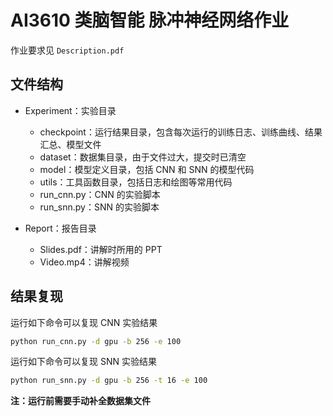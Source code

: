 # AI3610 类脑智能 脉冲神经网络作业

作业要求见 `Description.pdf`

## 文件结构

* Experiment：实验目录
  * checkpoint：运行结果目录，包含每次运行的训练日志、训练曲线、结果汇总、模型文件
  * dataset：数据集目录，由于文件过大，提交时已清空
  * model：模型定义目录，包括 CNN 和 SNN 的模型代码
  * utils：工具函数目录，包括日志和绘图等常用代码
  * run_cnn.py：CNN 的实验脚本
  * run_snn.py：SNN 的实验脚本
  
* Report：报告目录
  * Slides.pdf：讲解时所用的 PPT
  * Video.mp4：讲解视频


## 结果复现

运行如下命令可以复现 CNN 实验结果

```bash
python run_cnn.py -d gpu -b 256 -e 100
```

运行如下命令可以复现 SNN 实验结果

```bash
python run_snn.py -d gpu -b 256 -t 16 -e 100
```

**注：运行前需要手动补全数据集文件**

